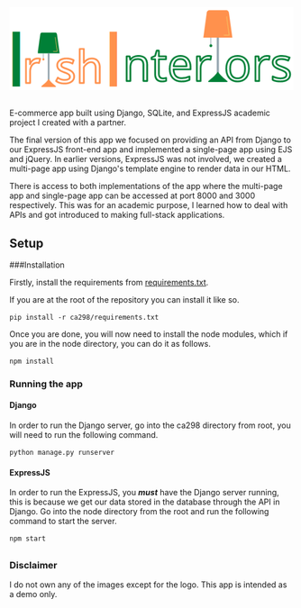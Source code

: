![IrishInteriors logo](ca298/ca298app/static/img/logo.png)


##

E-commerce app built using Django, SQLite, and ExpressJS academic project I created with a partner.

The final version of this app we focused on providing an API from Django to our 
ExpressJS front-end app and implemented a single-page app using EJS and jQuery. 
In earlier versions, ExpressJS was not involved, we created a multi-page app 
using Django's template engine to render data in our HTML.

There is access to both implementations of the app where the multi-page app and single-page app
can be accessed at port 8000 and 3000 respectively. This was for an academic purpose, 
I learned how to deal with APIs and got introduced to making full-stack applications.

## Setup

###Installation

Firstly, install the requirements from [requirements.txt](ca298/requirements.txt).

If you are at the root of the repository you can install it like so.
```
pip install -r ca298/requirements.txt
```

Once you are done, you will now need to install the node modules, which if you are in the node directory, you can do it as follows.
```
npm install
```

### Running the app

#### Django
In order to run the Django server, go into the ca298 directory from root, you will need to run the following command.
```
python manage.py runserver
```

#### ExpressJS
In order to run the ExpressJS, you ***must*** have the Django server running, this is because we get our data stored in the database through the API in Django.
Go into the node directory from the root and run the following command to start the server.
```
npm start
```

##
### Disclaimer

I do not own any of the images except for the logo.
This app is intended as a demo only.
